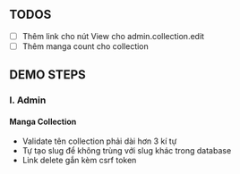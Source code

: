 ## TODOS
- [ ] Thêm link cho nút View cho admin.collection.edit
- [ ] Thêm manga count cho collection

## DEMO STEPS

### I. Admin

#### Manga Collection
- Validate tên collection phải dài hơn 3 kí tự
- Tự tạo slug để không trùng với slug khác trong database
- Link delete gắn kèm csrf token


